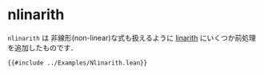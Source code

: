 # nlinarith

`nlinarith` は 非線形(non-linear)な式も扱えるように [linarith](./linarith.md) にいくつか前処理を追加したものです．

```lean
{{#include ../Examples/Nlinarith.lean}}
```